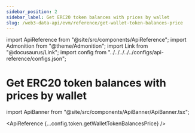 ```yaml
---
sidebar_position: 2
sidebar_label: Get ERC20 token balances with prices by wallet
slug: /web3-data-api/evm/reference/get-wallet-token-balances-price
---
```


import ApiReference from "@site/src/components/ApiReference";
import Admonition from "@theme/Admonition";
import Link from "@docusaurus/Link";
import config from "../../../../../configs/api-reference/configs.json";

# Get ERC20 token balances with prices by wallet

import ApiBanner from "@site/src/components/ApiBanner/ApiBanner.tsx";

<ApiBanner />

<ApiReference {...config.token.getWalletTokenBalancesPrice} />
